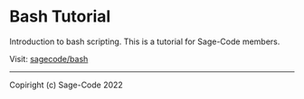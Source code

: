 # Bash Tutorial

Introduction to bash scripting.
This is a tutorial for Sage-Code members.

Visit: [sagecode/bash](https://sagcode.net/bash/index.html)

---

Copiright (c) Sage-Code 2022
